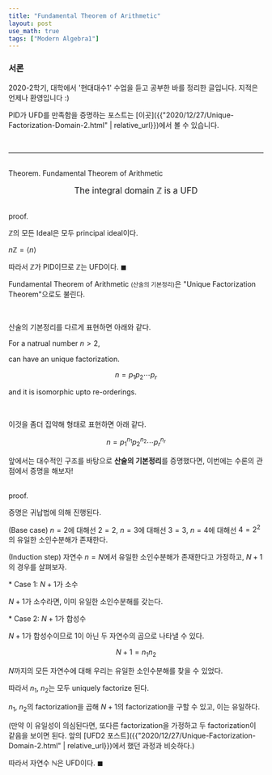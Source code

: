 ```yaml
---
title: "Fundamental Theorem of Arithmetic"
layout: post
use_math: true
tags: ["Modern Algebra1"]
---
```


### 서론
2020-2학기, 대학에서 '현대대수1' 수업을 듣고 공부한 바를 정리한 글입니다. 지적은 언제나 환영입니다 :)

PID가 UFD를 만족함을 증명하는 포스트는 [이곳]({{"2020/12/27/Unique-Factorization-Domain-2.html" | relative_url}})에서 볼 수 있습니다.

<br>
<hr>

<br><span class="statement-title">Theorem.</span> Fundamental Theorem of Arithmetic<br>

<div class="statement" style="text-align:center" markdown="1">

<big>The integral domain $\mathbb{Z}$ is a UFD</big>

</div>

<br><span class="statement-title">proof.</span><br>

<div class="math-statement" markdown="1">

$\mathbb{Z}$의 모든 Ideal은 모두 principal ideal이다.

$n\mathbb{Z} = \left< n \right>$

따라서 $\mathbb{Z}$가 PID이므로 $\mathbb{Z}$는 UFD이다. $\blacksquare$

</div>

Fundamental Theorem of Arithmetic <small>(산술의 기본정리)</small>은 "Unique Factorization Theorem"으로도 불린다. 

<br>

산술의 기본정리를 다르게 표현하면 아래와 같다.

<div class="statement" markdown="1">

For a natrual number $n > 2$,

can have an unique factorization.

$$
n = p_1 p_2 \cdots p_r
$$

and it is isomorphic upto re-orderings.

<br>

이것을 좀더 집약해 형태로 표현하면 아래 같다.

$$
n = p_1^{n_1} p_2^{n_2} \cdots p_r^{n_r}
$$

</div>

앞에서는 대수적인 구조를 바탕으로 **산술의 기본정리**를 증명했다면, 이번에는 수론의 관점에서 증명을 해보자!

<br><span class="statement-title">proof.</span><br>

<div class="math-statement" markdown="1">

증명은 귀납법에 의해 진행된다.

(Base case) $n=2$에 대해선 $2=2$, $n=3$에 대해선 $3=3$, $n=4$에 대해선 $4=2^2$의 유일한 소인수분해가 존재한다.

(Induction step) 자연수 $n=N$에서 유일한 소인수분해가 존재한다고 가정하고, $N+1$의 경우를 살펴보자.

\* Case 1: $N+1$가 소수

$N+1$가 소수라면, 이미 유일한 소인수분해를 갖는다.

\* Case 2: $N+1$가 합성수

$N+1$가 합성수이므로 1이 아닌 두 자연수의 곱으로 나타낼 수 있다.

$$
N+1 = n_1 n_2
$$

$N$까지의 모든 자연수에 대해 우리는 유일한 소인수분해를 찾을 수 있었다.

따라서 $n_1$, $n_2$는 모두 uniquely factorize 된다.

$n_1$, $n_2$의 factorization을 곱해 $N+1$의 factorization을 구할 수 있고, 이는 유일하다.

(만약 이 유일성이 의심된다면, 또다른 factorization을 가정하고 두 factorization이 같음을 보이면 된다. 앞의 [UFD2 포스트]({{"2020/12/27/Unique-Factorization-Domain-2.html" | relative_url}})에서 했던 과정과 비슷하다.)

따라서 자연수 $\mathbb{N}$은 UFD이다. $\blacksquare$

</div>

